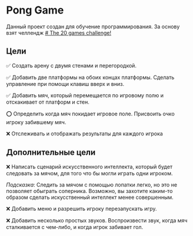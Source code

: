 # Pong Game 
Данный проект создан для обучение программирования. За основу взят челлендж [# The 20 games challenge!](https://20_games_challenge.gitlab.io/)

## Цели

:white_check_mark: Создать арену с двумя стенами и перегородкой.

:white_check_mark: Добавить две платформы на обоих концах платформы. Сделать управление при помощи клавиш вверх и вниз.

:white_check_mark: Добавить мяч, который перемещается по игровому полю и отскакивает от платформ и стен.

 :o: Определить когда мяч покидает игровое поле. Присвоить очко игроку забившему мяч.

 :x: Отслеживать и отображать результаты для каждого игрока

 ## Дополнительные цели

 :x: Написать сценарий искусственного интеллекта, который будет следовать за мячом, для того что бы могли играть одни игроком.

*Подсказка*: Следить за мячом с помощью лопатки легко, но это не позволяет обыграть соперника. Возможно, вы захотите каким-то образом сделать искусственный интеллект менее совершенным.

 :x: Добавить меню и разрешить игроку перезапускать игру.

 :x: Добавить несколько простых звуков. Воспроизвести звук, когда мяч сталкивается с чем-либо, и когда игрок забивает гол.
 